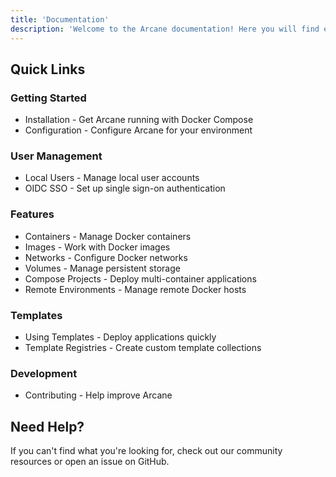 ```yaml
---
title: 'Documentation'
description: 'Welcome to the Arcane documentation! Here you will find everything you need to get started with Docker container management using Arcane.'
---
```


<script lang="ts">
import { Link } from '$lib/components/ui/link/index.js';
</script>

## Quick Links

### Getting Started

- <Link href="/docs/setup">Installation</Link> - Get Arcane running with Docker Compose
- <Link href="/docs/configuration">Configuration</Link> - Configure Arcane for your environment

### User Management

- <Link href="/docs/users/local">Local Users</Link> - Manage local user accounts
- <Link href="/docs/users/sso">OIDC SSO</Link> - Set up single sign-on authentication

### Features

- <Link href="/docs/features/containers">Containers</Link> - Manage Docker containers
- <Link href="/docs/features/images">Images</Link> - Work with Docker images
- <Link href="/docs/features/networks">Networks</Link> - Configure Docker networks
- <Link href="/docs/features/volumes">Volumes</Link> - Manage persistent storage
- <Link href="/docs/features/compose">Compose Projects</Link> - Deploy multi-container applications
- <Link href="/docs/features/environments">Remote Environments</Link> - Manage remote Docker hosts

### Templates

- <Link href="/docs/templates">Using Templates</Link> - Deploy applications quickly
- <Link href="/docs/templates/registries">Template Registries</Link> - Create custom template collections

### Development

- <Link href="/docs/dev/contribute">Contributing</Link> - Help improve Arcane

## Need Help?

If you can't find what you're looking for, check out our <Link href="https://github.com/ofkm/arcane">community resources</Link> or open an issue on GitHub.
